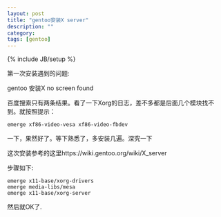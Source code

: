 ```yaml
---
layout: post
title: "gentoo安装X server"
description: ""
category: 
tags: [gentoo]
---
```

{% include JB/setup %}

第一次安装遇到的问题:

gentoo 安装X no screen found

百度搜索只有两条结果。看了一下Xorg的日志，差不多都是后面几个模块找不到。就按照提示：

	emerge xf86-video-vesa xf86-video-fbdev

一下，果然好了。等下熟悉了，多安装几遍。深究一下

这次安装参考的这里https://wiki.gentoo.org/wiki/X_server

步骤如下:

	emerge x11-base/xorg-drivers
	emerge media-libs/mesa
	emerge x11-base/xorg-server

然后就OK了.



